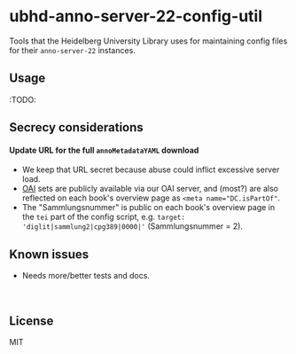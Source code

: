 ﻿
<!--#echo json="package.json" key="name" underline="=" -->
ubhd-anno-server-22-config-util
===============================
<!--/#echo -->

<!--#echo json="package.json" key="description" -->
Tools that the Heidelberg University Library uses for maintaining config files
for their `anno-server-22` instances.
<!--/#echo -->



Usage
-----

:TODO:



<!--#toc stop="scan" -->



Secrecy considerations
----------------------

#### Update URL for the full `annoMetadataYAML` download

* We keep that URL secret because abuse could inflict excessive server load.
* [OAI](https://en.wikipedia.org/wiki/Open_Archives_Initiative) sets
  are publicly available via our OAI server, and (most?) are also reflected
  on each book's overview page as `<meta name="DC.isPartOf"`.
* The "Sammlungsnummer" is public on each book's overview page in the `tei`
  part of the config script, e.g. `target: 'diglit|sammlung2|cpg389|0000|'`
  (Sammlungsnummer = 2).





Known issues
------------

* Needs more/better tests and docs.




&nbsp;


License
-------
<!--#echo json="package.json" key=".license" -->
MIT
<!--/#echo -->

